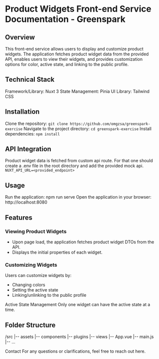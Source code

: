 # Product Widgets Front-end Service Documentation - Greenspark

## Overview

This front-end service allows users to display and customize product widgets. The application fetches product widget data from the provided API, enables users to view their widgets, and provides customization options for color, active state, and linking to the public profile.

## Technical Stack

Framework/Library: Nuxt 3
State Management: Pinia
UI Library: Tailwind CSS

## Installation

Clone the repository: `git clone https://github.com/omgzsa/greenspark-exercise`
Navigate to the project directory: `cd greenspark-exercise`
Install dependencies: `npm install`

## API Integration

Product widget data is fetched from custom api route. For that one should create a .env file in the root directory and add the provided mock api. `NUXT_API_URL=<provided_endpoint>`

## Usage

Run the application: npm run serve
Open the application in your browser: http://localhost:8080

## Features

### Viewing Product Widgets

- Upon page load, the application fetches product widget DTOs from the API.
- Displays the initial properties of each widget.

### Customizing Widgets

Users can customize widgets by:

- Changing colors
- Setting the active state
- Linking/unlinking to the public profile

Active State Management
Only one widget can have the active state at a time.

## Folder Structure

/src
|-- assets
|-- components
|-- plugins
|-- views
|-- App.vue
|-- main.js
|-- ...

Contact
For any questions or clarifications, feel free to reach out here.
